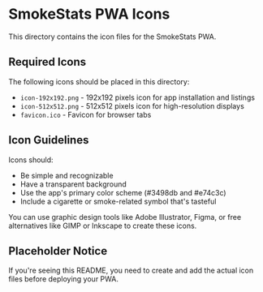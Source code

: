 # SmokeStats PWA Icons

This directory contains the icon files for the SmokeStats PWA.

## Required Icons

The following icons should be placed in this directory:

- `icon-192x192.png` - 192x192 pixels icon for app installation and listings
- `icon-512x512.png` - 512x512 pixels icon for high-resolution displays
- `favicon.ico` - Favicon for browser tabs

## Icon Guidelines

Icons should:
- Be simple and recognizable
- Have a transparent background
- Use the app's primary color scheme (#3498db and #e74c3c)
- Include a cigarette or smoke-related symbol that's tasteful

You can use graphic design tools like Adobe Illustrator, Figma, or free alternatives like GIMP or Inkscape to create these icons.

## Placeholder Notice

If you're seeing this README, you need to create and add the actual icon files before deploying your PWA.